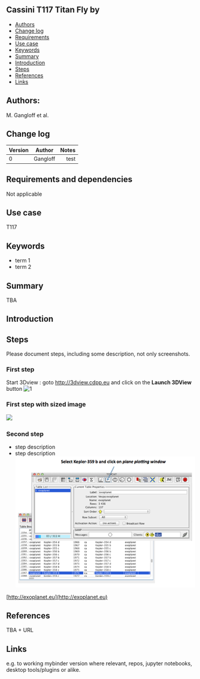## Cassini T117 Titan Fly by

* [Authors](#authors)
* [Change log](#change-log)
* [Requirements](#requirements-and-dependencies)
* [Use case](#use-case)
* [Keywords](#keywords)
* [Summary](#summary)
* [Introduction](#introduction)
* [Steps](#steps)
* [References](#references)
* [Links](#links)

## Authors:

M. Gangloff et al.

## Change log

| Version       | Author        | Notes  |
| ------------- |:-------------:| -----: |
| 0             | Gangloff      | test   |


## Requirements and dependencies
 Not applicable

## Use case
T117

## Keywords
* term 1
* term 2 

## Summary
TBA

## Introduction

## Steps
Please document steps, including some description, not only screenshots.

### First step
Start 3Dview : goto http://3dview.cdpp.eu and click on the __Launch 3DView__ button
![1](https://github.com/epn-vespa/tutorials/blob/master/cassini-titan-flyby/img/3DviewLaunchPage.png)

### First step with sized image
<img src="https://github.com/epn-vespa/tutorials/blob/master/cassini-titan-flyby/img/3DviewLaunchPage.png" width="200">

### Second step
* step description
* step description
![7](https://raw.githubusercontent.com/aprossi/vespa-test-tutorial/master/IMG/7.png)

[http://exoplanet.eu](http://exoplanet.eu)


## References

TBA + URL


## Links
e.g. to working mybinder version where relevant, repos, jupyter notebooks, desktop tools/plugins or alike.
